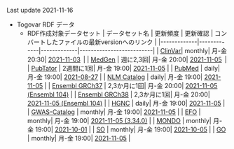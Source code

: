 Last update 2021-11-16
* Togovar RDF データ 
  * RDF作成対象データセット
    | データセット名     | 更新頻度     | 更新確認     | コンバートしたファイルの最新versionへのリンク | 
    |-------------|-------------|-------------|--------------------------| 
    | [ClinVar](https://www.ncbi.nlm.nih.gov/clinvar/)| monthly| 月-金 20:30| [2021-11-03](https://togovar.biosciencedbc.jp/public/virtuoso/clinvar/latest/)                | 
    | [MedGen](https://www.ncbi.nlm.nih.gov/medgen/)  | 週に2,3回| 月-金 20:00|  [2021-11-05](https://togovar.biosciencedbc.jp/public/virtuoso/medgen/latest/)                | 
    | [PubTator](https://www.ncbi.nlm.nih.gov/research/pubtator/)    | 2週間に1回| 月-金 19:00|  [2021-11-05](https://togovar.biosciencedbc.jp/public/virtuoso/pubtator/latest/)               | 
    | [PubMed](https://pubmed.ncbi.nlm.nih.gov/) | daily| 月-金 19:00|  [2021-08-27](https://togovar.biosciencedbc.jp/public/virtuoso/pubmed/latest/)               | 
    | [NLM Catalog](https://www.ncbi.nlm.nih.gov/nlmcatalog) | daily| 月-金 19:00|  [2021-11-05](https://togovar.biosciencedbc.jp/public/virtuoso/nlm-catalog/latest/)               | 
    | [Ensembl GRCh37](https://grch37.ensembl.org/index.html) | 2,3か月に1回| 月-金 20:00|  [2021-11-05 (Ensembl 104)](https://togovar.biosciencedbc.jp/public/virtuoso/ensembl_grch37/latest/) | 
    | [Ensembl GRCh38](https://www.ensembl.org/index.html) | 2,3か月に1回| 月-金 20:00|  [2021-11-05 (Ensembl 104)](https://togovar.biosciencedbc.jp/public/virtuoso/ensembl_grch38/latest/) |
    | [HGNC](https://www.genenames.org/) | daily| 月-金 19:00|  [2021-11-05](https://togovar.biosciencedbc.jp/public/virtuoso/hgnc/latest/)    | 
    | [GWAS-Catalog](https://www.ebi.ac.uk/gwas/home) | monthly| 月-金 19:00|  [2021-11-05](https://togovar.biosciencedbc.jp/public/virtuoso/gwas-catalog/latest/)    | 
    | [EFO](https://) | monthly| 月-金 19:00|  [2021-11-05 (3.34.0)](https://togovar.biosciencedbc.jp/public/virtuoso/efo/latest/)    | 
    | [MONDO](https://) | monthly| 月-金 19:00|  [2021-10-01](https://togovar.biosciencedbc.jp/public/virtuoso/mondo/latest/)    | 
    | [SO](https://) | monthly| 月-金 19:00|  [2021-10-05](https://togovar.biosciencedbc.jp/public/virtuoso/so/latest/)    | 
    | [GO](https://) | monthly| 月-金 19:00|  [2021-11-05](https://togovar.biosciencedbc.jp/public/virtuoso/go/latest/)    | 
